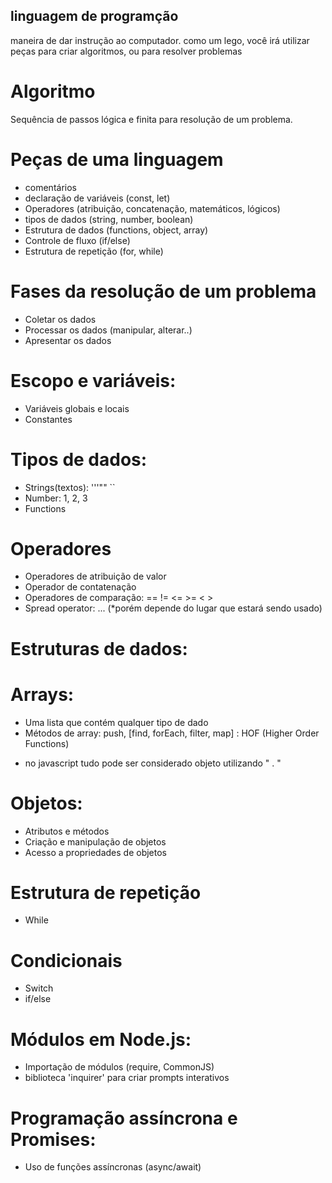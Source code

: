 ## linguagem de programção
maneira de dar instrução ao computador.
como um lego, você irá utilizar peças para criar algoritmos, ou para resolver problemas

# Algoritmo
Sequência de passos lógica e finita para resolução de um problema.
# Peças de uma linguagem 
- comentários 
- declaração de variáveis (const, let)
- Operadores (atribuição, concatenação, matemáticos, lógicos)
- tipos de dados (string, number, boolean)
- Estrutura de dados (functions, object, array)
- Controle de fluxo (if/else)
- Estrutura de repetição (for, while)

# Fases da resolução de um problema 
- Coletar os dados
- Processar os dados (manipular, alterar..)
- Apresentar os dados

# Escopo e variáveis:
- Variáveis globais e locais
- Constantes

# Tipos de dados:
- Strings(textos): '''"" ``
- Number: 1, 2, 3
- Functions

# Operadores
- Operadores de atribuição de valor
- Operador de contatenação
- Operadores de comparação: == != <= >= < >
- Spread operator: ... (*porém depende do lugar que estará sendo usado)

# Estruturas de dados:

# Arrays:
- Uma lista que contém qualquer tipo de dado
- Métodos de array: push, [find, forEach, filter, map] : HOF (Higher Order Functions)
* no javascript tudo pode ser considerado objeto utilizando " . "

# Objetos:
- Atributos e métodos
- Criação e manipulação de objetos
- Acesso a propriedades de objetos
# Estrutura de repetição
- While
# Condicionais
- Switch
- if/else
# Módulos em Node.js:
- Importação de módulos (require, CommonJS)
- biblioteca 'inquirer' para criar prompts interativos
# Programação assíncrona e Promises:
- Uso de funções assíncronas (async/await)